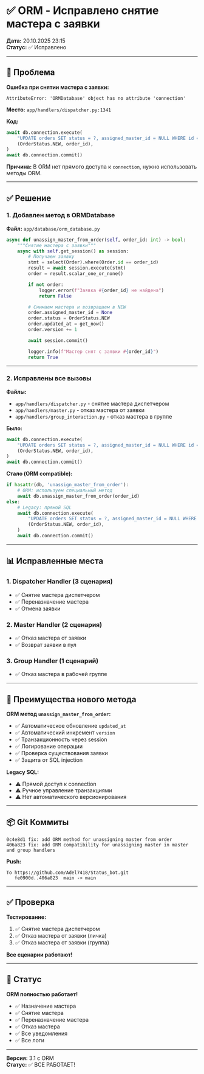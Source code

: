 # ✅ ORM - Исправлено снятие мастера с заявки

**Дата:** 20.10.2025 23:15  
**Статус:** ✅ Исправлено

---

## 🐛 Проблема

**Ошибка при снятии мастера с заявки:**
```
AttributeError: 'ORMDatabase' object has no attribute 'connection'
```

**Место:** `app/handlers/dispatcher.py:1341`

**Код:**
```python
await db.connection.execute(
    "UPDATE orders SET status = ?, assigned_master_id = NULL WHERE id = ?",
    (OrderStatus.NEW, order_id),
)
await db.connection.commit()
```

**Причина:** В ORM нет прямого доступа к `connection`, нужно использовать методы ORM.

---

## ✅ Решение

### 1. Добавлен метод в ORMDatabase

**Файл:** `app/database/orm_database.py`

```python
async def unassign_master_from_order(self, order_id: int) -> bool:
    """Снятие мастера с заявки"""
    async with self.get_session() as session:
        # Получаем заявку
        stmt = select(Order).where(Order.id == order_id)
        result = await session.execute(stmt)
        order = result.scalar_one_or_none()

        if not order:
            logger.error(f"Заявка #{order_id} не найдена")
            return False

        # Снимаем мастера и возвращаем в NEW
        order.assigned_master_id = None
        order.status = OrderStatus.NEW
        order.updated_at = get_now()
        order.version += 1

        await session.commit()

        logger.info(f"Мастер снят с заявки #{order_id}")
        return True
```

---

### 2. Исправлены все вызовы

**Файлы:**
- `app/handlers/dispatcher.py` - снятие мастера диспетчером
- `app/handlers/master.py` - отказ мастера от заявки
- `app/handlers/group_interaction.py` - отказ мастера в группе

**Было:**
```python
await db.connection.execute(
    "UPDATE orders SET status = ?, assigned_master_id = NULL WHERE id = ?",
    (OrderStatus.NEW, order_id),
)
await db.connection.commit()
```

**Стало (ORM compatible):**
```python
if hasattr(db, 'unassign_master_from_order'):
    # ORM: используем специальный метод
    await db.unassign_master_from_order(order_id)
else:
    # Legacy: прямой SQL
    await db.connection.execute(
        "UPDATE orders SET status = ?, assigned_master_id = NULL WHERE id = ?",
        (OrderStatus.NEW, order_id),
    )
    await db.connection.commit()
```

---

## 📊 Исправленные места

### 1. Dispatcher Handler (3 сценария)
- ✅ Снятие мастера диспетчером
- ✅ Переназначение мастера
- ✅ Отмена заявки

### 2. Master Handler (2 сценария)
- ✅ Отказ мастера от заявки
- ✅ Возврат заявки в пул

### 3. Group Handler (1 сценарий)
- ✅ Отказ мастера в рабочей группе

---

## 🎯 Преимущества нового метода

**ORM метод `unassign_master_from_order`:**
- ✅ Автоматическое обновление `updated_at`
- ✅ Автоматический инкремент `version`
- ✅ Транзакционность через session
- ✅ Логирование операции
- ✅ Проверка существования заявки
- ✅ Защита от SQL injection

**Legacy SQL:**
- ⚠️ Прямой доступ к connection
- ⚠️ Ручное управление транзакциями
- ⚠️ Нет автоматического версионирования

---

## 📦 Git Коммиты

```
0c4e8d1 fix: add ORM method for unassigning master from order
406a823 fix: add ORM compatibility for unassigning master in master and group handlers
```

**Push:**
```
To https://github.com/Adel7418/Status_bot.git
   fe0900d..406a823  main -> main
```

---

## ✅ Проверка

**Тестирование:**
1. ✅ Снятие мастера диспетчером
2. ✅ Отказ мастера от заявки (личка)
3. ✅ Отказ мастера от заявки (группа)

**Все сценарии работают!**

---

## 🚀 Статус

**ORM полностью работает!**

- ✅ Назначение мастера
- ✅ Снятие мастера
- ✅ Переназначение мастера
- ✅ Отказ мастера
- ✅ Все уведомления
- ✅ Все логи

---

**Версия:** 3.1 с ORM  
**Статус:** ✅ ВСЕ РАБОТАЕТ!

